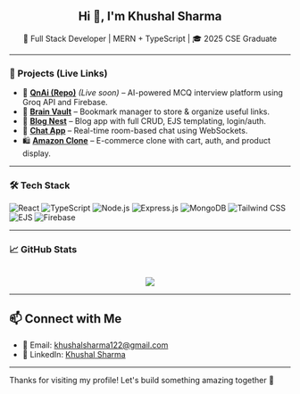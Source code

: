 <h2 align="center">Hi 👋, I'm Khushal Sharma</h2>
<p align="center">🚀 Full Stack Developer | MERN + TypeScript | 🎓 2025 CSE Graduate </p>


---

### 🧠 Projects (Live Links)
- 🤖 **[QnAi (Repo)]([https://github.com/Khushaall/QnAi](https://github.com/Khushaall/Ai-Interview))** *(Live soon)* – AI-powered MCQ interview platform using Groq API and Firebase.
- 💾 **[Brain Vault](https://getbrainvault.netlify.app/)** – Bookmark manager to store & organize useful links.
- 📝 **[Blog Nest](https://blog-nest-bkcr.onrender.com/)** – Blog app with full CRUD, EJS templating, login/auth.
- 💬 **[Chat App](https://chat-app-p2h8.onrender.com/)** – Real-time room-based chat using WebSockets.
- 🛍️ **[Amazon Clone](https://amazon-clone-8x6n.onrender.com/)** – E-commerce clone with cart, auth, and product display.


---

### 🛠️ Tech Stack
![React](https://img.shields.io/badge/-React-61DAFB?logo=react&logoColor=black)
![TypeScript](https://img.shields.io/badge/-TypeScript-007ACC?logo=typescript&logoColor=white)
![Node.js](https://img.shields.io/badge/-Node.js-339933?logo=node.js&logoColor=white)
![Express.js](https://img.shields.io/badge/-Express.js-000000?logo=express&logoColor=white)
![MongoDB](https://img.shields.io/badge/-MongoDB-4EA94B?logo=mongodb&logoColor=white)
![Tailwind CSS](https://img.shields.io/badge/-TailwindCSS-38B2AC?logo=tailwind-css&logoColor=white)
![EJS](https://img.shields.io/badge/-EJS-black)
![Firebase](https://img.shields.io/badge/-Firebase-FFCA28?logo=firebase&logoColor=black)

---

### 📈 GitHub Stats
<p align="center">
  <br/>
  <img src="https://github-readme-stats.vercel.app/api/top-langs/?username=Khushaall&layout=compact&theme=radical" />
</p>


---

## 📫 Connect with Me

- 📧 Email: khushalsharma122@gmail.com
- 💼 LinkedIn: [Khushal Sharma](https://www.linkedin.com/in/khushaall/)


---

Thanks for visiting my profile! Let's build something amazing together 🚀
